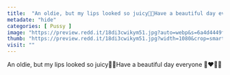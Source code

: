 ```yaml
---
title:  "An oldie, but my lips looked so juicy🤫🙈Have a beautiful day everyone 💋❤️🙏🏽"
metadate: "hide"
categories: [ Pussy ]
image: "https://preview.redd.it/18di3cwikym51.jpg?auto=webp&s=6a4d4449fb6a80369d3df319054bab94a9337b52"
thumb: "https://preview.redd.it/18di3cwikym51.jpg?width=1080&crop=smart&auto=webp&s=ba5e2f1c0d2eda91ae9e54c3f5c1730cda8fd21d"
visit: ""
---
```

An oldie, but my lips looked so juicy🤫🙈Have a beautiful day everyone 💋❤️🙏🏽
